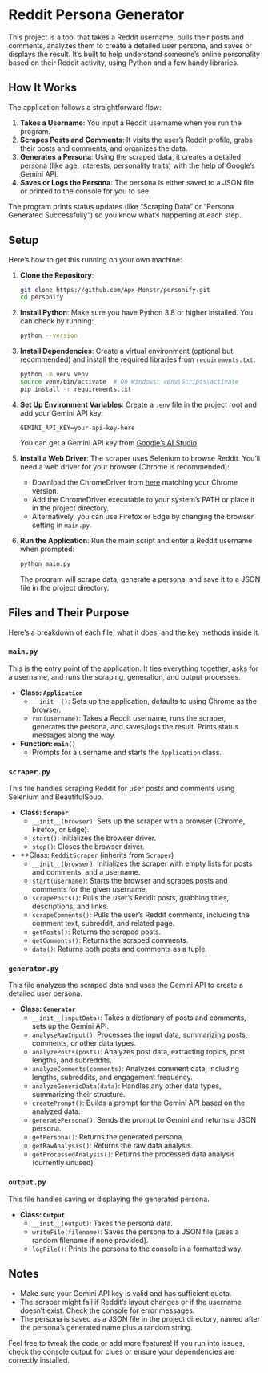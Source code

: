 # Reddit Persona Generator

This project is a tool that takes a Reddit username, pulls their posts and comments, analyzes them to create a detailed user persona, and saves or displays the result. It’s built to help understand someone’s online personality based on their Reddit activity, using Python and a few handy libraries.

## How It Works

The application follows a straightforward flow:

1. **Takes a Username**: You input a Reddit username when you run the program.
2. **Scrapes Posts and Comments**: It visits the user’s Reddit profile, grabs their posts and comments, and organizes the data.
3. **Generates a Persona**: Using the scraped data, it creates a detailed persona (like age, interests, personality traits) with the help of Google’s Gemini API.
4. **Saves or Logs the Persona**: The persona is either saved to a JSON file or printed to the console for you to see.

The program prints status updates (like “Scraping Data” or “Persona Generated Successfully”) so you know what’s happening at each step.

## Setup

Here’s how to get this running on your own machine:

1. **Clone the Repository**:
   ```bash
   git clone https://github.com/Apx-Monstr/personify.git
   cd personify
   ```

2. **Install Python**:
   Make sure you have Python 3.8 or higher installed. You can check by running:
   ```bash
   python --version
   ```

3. **Install Dependencies**:
   Create a virtual environment (optional but recommended) and install the required libraries from `requirements.txt`:
   ```bash
   python -m venv venv
   source venv/bin/activate  # On Windows: venv\Scripts\activate
   pip install -r requirements.txt
   ```

4. **Set Up Environment Variables**:
   Create a `.env` file in the project root and add your Gemini API key:
   ```
   GEMINI_API_KEY=your-api-key-here
   ```
   You can get a Gemini API key from [Google’s AI Studio](https://ai.google.dev/).

5. **Install a Web Driver**:
   The scraper uses Selenium to browse Reddit. You’ll need a web driver for your browser (Chrome is recommended):
   - Download the ChromeDriver from [here](https://chromedriver.chromium.org/downloads) matching your Chrome version.
   - Add the ChromeDriver executable to your system’s PATH or place it in the project directory.
   - Alternatively, you can use Firefox or Edge by changing the browser setting in `main.py`.

6. **Run the Application**:
   Run the main script and enter a Reddit username when prompted:
   ```bash
   python main.py
   ```

   The program will scrape data, generate a persona, and save it to a JSON file in the project directory.

## Files and Their Purpose

Here’s a breakdown of each file, what it does, and the key methods inside it.

### `main.py`
This is the entry point of the application. It ties everything together, asks for a username, and runs the scraping, generation, and output processes.

- **Class: `Application`**
  - `__init__()`: Sets up the application, defaults to using Chrome as the browser.
  - `run(username)`: Takes a Reddit username, runs the scraper, generates the persona, and saves/logs the result. Prints status messages along the way.
- **Function: `main()`**
  - Prompts for a username and starts the `Application` class.

### `scraper.py`
This file handles scraping Reddit for user posts and comments using Selenium and BeautifulSoup.

- **Class: `Scraper`**
  - `__init__(browser)`: Sets up the scraper with a browser (Chrome, Firefox, or Edge).
  - `start()`: Initializes the browser driver.
  - `stop()`: Closes the browser driver.
- **Class: `RedditScraper` (inherits from `Scraper`)
  - `__init__(browser)`: Initializes the scraper with empty lists for posts and comments, and a username.
  - `start(username)`: Starts the browser and scrapes posts and comments for the given username.
  - `scrapePosts()`: Pulls the user’s Reddit posts, grabbing titles, descriptions, and links.
  - `scrapeComments()`: Pulls the user’s Reddit comments, including the comment text, subreddit, and related page.
  - `getPosts()`: Returns the scraped posts.
  - `getComments()`: Returns the scraped comments.
  - `data()`: Returns both posts and comments as a tuple.

### `generator.py`
This file analyzes the scraped data and uses the Gemini API to create a detailed user persona.

- **Class: `Generator`**
  - `__init__(inputData)`: Takes a dictionary of posts and comments, sets up the Gemini API.
  - `analyseRawInput()`: Processes the input data, summarizing posts, comments, or other data types.
  - `analyzePosts(posts)`: Analyzes post data, extracting topics, post lengths, and subreddits.
  - `analyzeComments(comments)`: Analyzes comment data, including lengths, subreddits, and engagement frequency.
  - `analyzeGenericData(data)`: Handles any other data types, summarizing their structure.
  - `createPrompt()`: Builds a prompt for the Gemini API based on the analyzed data.
  - `generatePersona()`: Sends the prompt to Gemini and returns a JSON persona.
  - `getPersona()`: Returns the generated persona.
  - `getRawAnalysis()`: Returns the raw data analysis.
  - `getProcessedAnalysis()`: Returns the processed data analysis (currently unused).

### `output.py`
This file handles saving or displaying the generated persona.

- **Class: `Output`**
  - `__init__(output)`: Takes the persona data.
  - `writeFile(filename)`: Saves the persona to a JSON file (uses a random filename if none provided).
  - `logFile()`: Prints the persona to the console in a formatted way.

## Notes
- Make sure your Gemini API key is valid and has sufficient quota.
- The scraper might fail if Reddit’s layout changes or if the username doesn’t exist. Check the console for error messages.
- The persona is saved as a JSON file in the project directory, named after the persona’s generated name plus a random string.

Feel free to tweak the code or add more features! If you run into issues, check the console output for clues or ensure your dependencies are correctly installed.